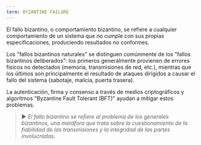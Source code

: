 ```yaml
---
term: BYZANTINE FAILURE
---
```


El fallo bizantino, o comportamiento bizantino, se refiere a cualquier comportamiento de un sistema que no cumple con sus propias especificaciones, produciendo resultados no conformes.

Los "fallos bizantinos naturales" se distinguen comúnmente de los "fallos bizantinos deliberados": los primeros generalmente provienen de errores físicos no detectados (memoria, transmisiones de red, etc.), mientras que los últimos son principalmente el resultado de ataques dirigidos a causar el fallo del sistema (sabotaje, malicia, puerta trasera).

La autenticación, firma y consenso a través de medios criptográficos y algoritmos "Byzantine Fault Tolerant (BFT)" ayudan a mitigar estos problemas.

> ► *El fallo bizantino se refiere al problema de los generales bizantinos, una metáfora que trata sobre la cuestionamiento de la fiabilidad de las transmisiones y la integridad de las partes involucradas.*